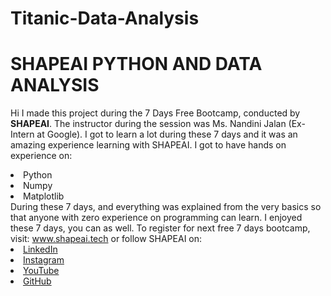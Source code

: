 # Titanic-Data-Analysis
# SHAPEAI PYTHON AND DATA ANALYSIS
Hi I made this project during the 7 Days Free Bootcamp, conducted by <b> SHAPEAI</b>.
The instructor during the session was Ms. Nandini Jalan (Ex-Intern at Google). I got to
learn a lot during these 7 days and it was an amazing experience learning with SHAPEAI.
I got to have hands on experience on:
<li>Python
<li>Numpy
<li>Matplotlib
<br>During these 7 days, and everything was explained from the very basics so that
anyone with zero experience on programming can learn.
I enjoyed these 7 days, you can as well. To register for next free 7 days bootcamp, visit:
<a href="https://www.shapeai.tech"> www.shapeai.tech</a>
or follow SHAPEAI on:
<li><a href=
"https://in.linkedin.com/company/shapeai">LinkedIn</a>
<li><a href=
"https://www.instagram.com/shape.ai/?hl=en">Instagram</a>
<li><a
href=
"https://www.youtube.com/channel/UCTUvDLTW9meuDXWcbmISPdA">YouTube</a>
<li><a href=
"https://github.com/shapeai">GitHub</a>
